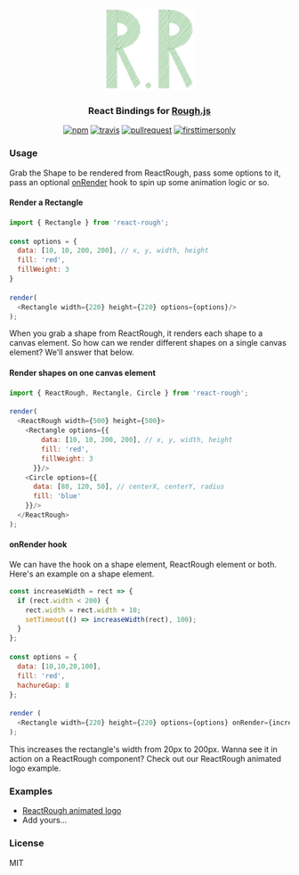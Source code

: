 
<p align="center">
  <img src="logo.png" height="150" />
  <h3 align="center">React Bindings for <a href="https://github.com/pshihn/rough">Rough.js</a></h3>
  <p align="center">
  <a href="https://www.npmjs.org/package/react-rough"><img src="https://img.shields.io/npm/v/react-rough.svg?style=flat" alt="npm"></a> <a href="https://travis-ci.org/ooade/react-rough"><img src="https://travis-ci.org/ooade/react-rough.svg?branch=master" alt="travis"></a>
  <a href="http://makeapullrequest.com"><img src="https://img.shields.io/badge/PR(s)-welcome-brightgreen.svg?style=flat" alt="pullrequest"></a>
  <a href="http://www.firsttimersonly.com"><img src="https://img.shields.io/badge/first--timers--only-friendly-blue.svg" alt="firsttimersonly"></a>
  </p>
</p>

### Usage
Grab the Shape to be rendered from ReactRough, pass some options to it, pass an optional [onRender](https://github.com/ooade/react-rough/blob/master/src/index.js#L17) hook to spin up some animation logic or so.
#### Render a Rectangle
```js
import { Rectangle } from 'react-rough';

const options = {
  data: [10, 10, 200, 200], // x, y, width, height
  fill: 'red',
  fillWeight: 3
}

render(
  <Rectangle width={220} height={220} options={options}/>
);
```

When you grab a shape from ReactRough, it renders each shape to a canvas element. So how can we render different shapes on a single canvas element? We'll answer that below.

#### Render shapes on one canvas element
```js
import { ReactRough, Rectangle, Circle } from 'react-rough';

render(
  <ReactRough width={500} height={500}>
    <Rectangle options={{
        data: [10, 10, 200, 200], // x, y, width, height
        fill: 'red',
        fillWeight: 3
      }}/>
    <Circle options={{
      data: [80, 120, 50], // centerX, centerY, radius
      fill: 'blue'
    }}/>
  </ReactRough>
);
```

#### onRender hook
We can have the hook on a shape element, ReactRough element or both. Here's an example on a shape element.
```js
const increaseWidth = rect => {
  if (rect.width < 200) {
    rect.width = rect.width + 10;
    setTimeout(() => increaseWidth(rect), 100);
  }
};

const options = {
  data: [10,10,20,100],
  fill: 'red',
  hachureGap: 8
};

render (
  <Rectangle width={220} height={220} options={options} onRender={increaseWidth}/>
);
```
This increases the rectangle's width from 20px to 200px. Wanna see it in action on a ReactRough component? Check out our ReactRough animated logo example.

### Examples
 - [ReactRough animated logo](https://jsfiddle.net/ooade/f8cmbfwL/)
 - Add yours...

### License
MIT
